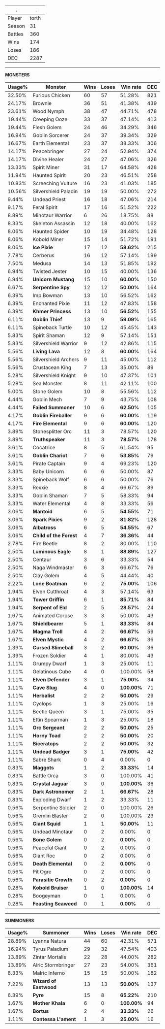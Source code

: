 .|.
|-|-
Player|torth
Season|31
Battles|360
Wins|174
Loses|186
DEC|2287

---
**MONSTERS**

Usage%|Monster|Wins|Loses|Win rate|DEC|
-|-|-|-|-|-|
32.50%|Furious Chicken|60|57|51.28%|821|
24.17%|Brownie|36|51|41.38%|439|
23.61%|Wood Nymph|38|47|44.71%|478|
19.44%|Creeping Ooze|33|37|47.14%|413|
19.44%|Flesh Golem|24|46|34.29%|346|
16.94%|Goblin Sorcerer|24|37|39.34%|329|
16.67%|Earth Elemental|23|37|38.33%|306|
14.17%|Peacebringer|27|24|52.94%|374|
14.17%|Divine Healer|24|27|47.06%|326|
13.33%|Spirit Miner|31|17|64.58%|428|
11.94%|Haunted Spirit|20|23|46.51%|258|
10.83%|Screeching Vulture|16|23|41.03%|185|
10.56%|Silvershield Paladin|19|19|50.00%|272|
9.44%|Undead Priest|16|18|47.06%|214|
9.17%|Feral Spirit|17|16|51.52%|222|
8.89%|Minotaur Warrior|6|26|18.75%|88|
8.33%|Skeleton Assassin|12|18|40.00%|162|
8.06%|Haunted Spider|10|19|34.48%|128|
8.06%|Kobold Miner|15|14|51.72%|191|
8.06%|**Ice Pixie**|17|12|**58.62%**|215|
7.78%|Cerberus|16|12|57.14%|199|
7.50%|Medusa|14|13|51.85%|192|
6.94%|Twisted Jester|10|15|40.00%|136|
6.94%|**Unicorn Mustang**|15|10|**60.00%**|150|
6.67%|**Serpentine Spy**|12|12|**50.00%**|164|
6.39%|Imp Bowman|13|10|56.52%|162|
6.39%|Enchanted Pixie|11|12|47.83%|158|
6.39%|**Khmer Princess**|13|10|**56.52%**|155|
6.11%|**Goblin Thief**|13|9|**59.09%**|165|
6.11%|Spineback Turtle|10|12|45.45%|143|
5.83%|Spirit Shaman|12|9|57.14%|151|
5.83%|Silvershield Warrior|9|12|42.86%|115|
5.56%|**Living Lava**|12|8|**60.00%**|164|
5.56%|Silvershield Archers|9|11|45.00%|112|
5.56%|Crustacean King|7|13|35.00%|89|
5.28%|Silvershield Knight|9|10|47.37%|101|
5.28%|Sea Monster|8|11|42.11%|100|
5.00%|Stone Golem|10|8|55.56%|112|
4.44%|Goblin Mech|7|9|43.75%|108|
4.44%|**Failed Summoner**|10|6|**62.50%**|105|
4.17%|**Goblin Fireballer**|9|6|**60.00%**|119|
4.17%|**Fire Elemental**|9|6|**60.00%**|120|
3.89%|Stonesplitter Orc|11|3|78.57%|120|
3.89%|**Truthspeaker**|11|3|**78.57%**|178|
3.61%|Cocatrice|8|5|61.54%|95|
3.61%|**Goblin Chariot**|7|6|**53.85%**|79|
3.61%|Pirate Captain|9|4|69.23%|120|
3.33%|Baby Unicorn|6|6|50.00%|87|
3.33%|Spineback Wolf|6|6|50.00%|76|
3.33%|Rexxie|8|4|66.67%|89|
3.33%|Goblin Shaman|7|5|58.33%|94|
3.33%|Water Elemental|4|8|33.33%|56|
3.06%|**Mantoid**|6|5|**54.55%**|71|
3.06%|**Spark Pixies**|9|2|**81.82%**|128|
3.06%|**Albatross**|6|5|**54.55%**|67|
3.06%|**Child of the Forest**|4|7|**36.36%**|44|
2.78%|Fire Beetle|8|2|80.00%|110|
2.50%|**Luminous Eagle**|8|1|**88.89%**|127|
2.50%|Centaur|3|6|33.33%|54|
2.50%|Naga Windmaster|6|3|66.67%|76|
2.50%|Clay Golem|4|5|44.44%|40|
2.22%|**Lone Boatman**|6|2|**75.00%**|106|
1.94%|Elven Cutthroat|4|3|57.14%|63|
1.94%|**Tower Griffin**|6|1|**85.71%**|84|
1.94%|**Serpent of Eld**|2|5|**28.57%**|24|
1.67%|Animated Corpse|3|3|50.00%|43|
1.67%|**Shieldbearer**|5|1|**83.33%**|84|
1.67%|**Magma Troll**|4|2|**66.67%**|59|
1.67%|**Elven Mystic**|4|2|**66.67%**|36|
1.39%|**Cursed Slimeball**|3|2|**60.00%**|36|
1.39%|Frozen Soldier|4|1|80.00%|43|
1.11%|Grumpy Dwarf|1|3|25.00%|11|
1.11%|Gelatinous Cube|4|0|100.00%|58|
1.11%|**Elven Defender**|3|1|**75.00%**|34|
1.11%|**Cave Slug**|4|0|**100.00%**|71|
1.11%|**Herbalist**|2|2|**50.00%**|29|
1.11%|Cyclops|1|3|25.00%|16|
1.11%|Beetle Queen|3|1|75.00%|35|
1.11%|Ettin Spearman|1|3|25.00%|18|
1.11%|**Orc Sergeant**|2|2|**50.00%**|25|
1.11%|**Horny Toad**|2|2|**50.00%**|20|
1.11%|**Biceratops**|2|2|**50.00%**|32|
1.11%|**Undead Badger**|3|1|**75.00%**|42|
1.11%|Sabre Shark|0|4|0.00%|0|
0.83%|**Maggots**|1|2|**33.33%**|14|
0.83%|Battle Orca|3|0|100.00%|41|
0.83%|**Crystal Jaguar**|3|0|**100.00%**|36|
0.83%|**Dark Astronomer**|2|1|**66.67%**|28|
0.83%|Exploding Dwarf|1|2|33.33%|11|
0.56%|Serpentine Soldier|2|0|100.00%|26|
0.56%|Gremlin Blaster|2|0|100.00%|23|
0.56%|**Giant Squid**|1|1|**50.00%**|11|
0.56%|Undead Minotaur|0|2|0.00%|0|
0.56%|**Bone Golem**|0|2|**0.00%**|0|
0.56%|Peaceful Giant|0|2|0.00%|0|
0.56%|Giant Roc|0|2|0.00%|0|
0.56%|**Death Elemental**|0|2|**0.00%**|0|
0.56%|Pit Ogre|0|2|0.00%|0|
0.56%|**Parasitic Growth**|0|2|**0.00%**|0|
0.28%|**Kobold Bruiser**|1|0|**100.00%**|14|
0.28%|Boogeyman|0|1|0.00%|0|
0.28%|**Feasting Seaweed**|0|1|**0.00%**|0|

---
**SUMMONERS**

Usage%|Summoner|Wins|Loses|Win rate|DEC|
-|-|-|-|-|-|
28.89%|Lyanna Natura|44|60|42.31%|571|
16.94%|Tyrus Paladium|29|32|47.54%|403|
13.89%|Zintar Mortalis|22|28|44.00%|282|
13.89%|Alric Stormbringer|27|23|54.00%|361|
8.33%|Malric Inferno|15|15|50.00%|182|
7.22%|**Wizard of Eastwood**|13|13|**50.00%**|137|
6.39%|**Pyre**|15|8|**65.22%**|210|
1.67%|**Mother Khala**|6|0|**100.00%**|94|
1.67%|**Bortus**|2|4|**33.33%**|26|
1.11%|**Contessa L'ament**|1|3|**25.00%**|16|
